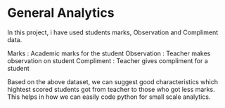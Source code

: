 # General Analytics

In this project, i have used students marks, Observation and Compliment data.

Marks : Academic marks for the student
Observation : Teacher makes observation on student
Compliment : Teacher gives compliment for a student

Based on the above dataset, we can suggest good characteristics which hightest scored students got from teacher to those who got less marks. This helps in how we can easily code python for small scale analytics.
